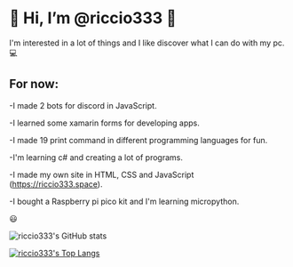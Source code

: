 # 👋 Hi, I’m @riccio333 👋

I'm interested in a lot of things and I like discover what I can do with my pc. 💻

## For now:

-I made 2 bots for discord in JavaScript.

-I learned some xamarin forms for developing apps.

-I made 19 print command in different programming languages for fun.

-I'm learning c# and creating a lot of programs.

-I made my own site in HTML, CSS and JavaScript (https://riccio333.space).

-I bought a Raspberry pi pico kit and I'm learning micropython.

😃

![riccio333's GitHub stats](https://github-readme-stats.vercel.app/api?username=riccio333&theme=highcontrast&show_icons=true&border_color=8f3d92&icon_color=b260e2&text_color=ffff00&title_color=ffff00)

[![riccio333's Top Langs](https://github-readme-stats.vercel.app/api/top-langs/?username=riccio333&layout=compact&bg_color=000000&text_color=ffff00&title_color=ffff00&border_color=8f3d92)](https://github.com/anuraghazra/github-readme-stats)


<!---
riccio333/riccio333 is a ✨ special ✨ repository because its `README.md` (this file) appears on your GitHub profile.
You can click the Preview link to take a look at your changes.
--->
